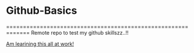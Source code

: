 # Github-Basics
=============================================================
Remote repo to test my github skillszz..!!

[ Am learining this all at work! ](http://www.lynda.com)


